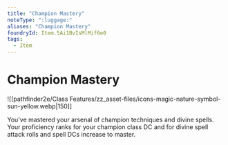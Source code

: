 ```yaml
---
title: "Champion Mastery"
noteType: ":luggage:"
aliases: "Champion Mastery"
foundryId: Item.5Ai1BvIsMlMif6e0
tags:
  - Item
---
```


# Champion Mastery
![[pathfinder2e/Class Features/zz_asset-files/icons-magic-nature-symbol-sun-yellow.webp|150]]

You've mastered your arsenal of champion techniques and divine spells. Your proficiency ranks for your champion class DC and for divine spell attack rolls and spell DCs increase to master.
